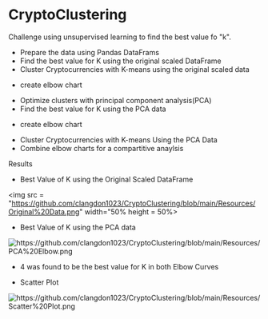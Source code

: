 # CryptoClustering

Challenge using unsupervised learning to find the best value fo "k".

* Prepare the data using Pandas DataFrams
* Find the best value for K using the original scaled DataFrame
*  Cluster Cryptocurrencies with K-means using the original scaled data
  - create elbow chart
*  Optimize clusters with principal component analysis(PCA)
*  Find the best value for K using the PCA data
  - create elbow chart
* Cluster Cryptocurrencies with K-means Using the PCA Data
* Combine elbow charts for a compartitive anaylsis


Results

* Best Value of K using the Original Scaled DataFrame
  
<img src = "https://github.com/clangdon1023/CryptoClustering/blob/main/Resources/Original%20Data.png" width="50% height = 50%>


* Best Value of K using the PCA data
  
<img width="714" alt="https://github.com/clangdon1023/CryptoClustering/blob/main/Resources/PCA%20Elbow.png">


* 4 was found to be the best value for K in both Elbow Curves

* Scatter Plot
  
<img width="714" alt="https://github.com/clangdon1023/CryptoClustering/blob/main/Resources/Scatter%20Plot.png">
